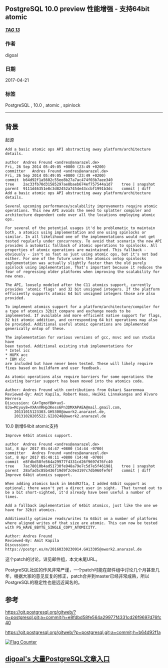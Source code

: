 ## PostgreSQL 10.0 preview 性能增强 - 支持64bit atomic  
##### [TAG 13](../class/13.md)                  
                                            
### 作者                                               
digoal                                       
                                        
### 日期                                                                                                           
2017-04-21                                      
                                           
### 标签                                        
PostgreSQL , 10.0 , atomic , spinlock     
                                                                                                              
----                                                                                                        
                                                                                                                 
## 背景            
起源  
  
```  
Add a basic atomic ops API abstracting away platform/architecture details.  
  
author	Andres Freund <andres@anarazel.de>	  
Fri, 26 Sep 2014 05:49:05 +0800 (23:49 +0200)  
committer	Andres Freund <andres@anarazel.de>	  
Fri, 26 Sep 2014 05:49:05 +0800 (23:49 +0200)  
commit	b64d92f1a5602c55ee8b27a7ac474f03b7aee340  
tree	2ac33fb70d31585297ae8baeb674ef757544a1d7	tree | snapshot  
parent	9111d46351e8c3d82452a7454e43ccbf1991b3dc	commit | diff  
Add a basic atomic ops API abstracting away platform/architecture details.  
  
Several upcoming performance/scalability improvements require atomic  
operations. This new API avoids the need to splatter compiler and  
architecture dependent code over all the locations employing atomic  
ops.  
  
For several of the potential usages it'd be problematic to maintain  
both, a atomics using implementation and one using spinlocks or  
similar. In all likelihood one of the implementations would not get  
tested regularly under concurrency. To avoid that scenario the new API  
provides a automatic fallback of atomic operations to spinlocks. All  
properties of atomic operations are maintained. This fallback -  
obviously - isn't as fast as just using atomic ops, but it's not bad  
either. For one of the future users the atomics ontop spinlocks  
implementation was actually slightly faster than the old purely  
spinlock using implementation. That's important because it reduces the  
fear of regressing older platforms when improving the scalability for  
new ones.  
  
The API, loosely modeled after the C11 atomics support, currently  
provides 'atomic flags' and 32 bit unsigned integers. If the platform  
efficiently supports atomic 64 bit unsigned integers those are also  
provided.  
  
To implement atomics support for a platform/architecture/compiler for  
a type of atomics 32bit compare and exchange needs to be  
implemented. If available and more efficient native support for flags,  
32 bit atomic addition, and corresponding 64 bit operations may also  
be provided. Additional useful atomic operations are implemented  
generically ontop of these.  
  
The implementation for various versions of gcc, msvc and sun studio have  
been tested. Additional existing stub implementations for  
* Intel icc  
* HUPX acc  
* IBM xlc  
are included but have never been tested. These will likely require  
fixes based on buildfarm and user feedback.  
  
As atomic operations also require barriers for some operations the  
existing barrier support has been moved into the atomics code.  
  
Author: Andres Freund with contributions from Oskari Saarenmaa  
Reviewed-By: Amit Kapila, Robert Haas, Heikki Linnakangas and Álvaro Herrera  
Discussion: CA+TgmoYBW+ux5-8Ja=Mcyuy8=VXAnVRHp3Kess6Pn3DMXAPAEA@mail.gmail.com,  
    20131015123303.GH5300@awork2.anarazel.de,  
    20131028205522.GI20248@awork2.anarazel.de  
```  
  
10.0 新增64bit atomic支持  
  
```  
Improve 64bit atomics support.  
  
author	Andres Freund <andres@anarazel.de>	  
Sat, 8 Apr 2017 05:44:47 +0800 (14:44 -0700)  
committer	Andres Freund <andres@anarazel.de>	  
Sat, 8 Apr 2017 05:48:11 +0800 (14:48 -0700)  
commit	e8fdbd58fe564a29977f4331cd26f9697d76fc40  
tree	7ac78010b4ad51730fe948a79e7c5d7e5f461981	tree | snapshot  
parent	28afad5c85b436f19d9f2c0e3197c7db960fef6f	commit | diff  
Improve 64bit atomics support.  
  
When adding atomics back in b64d92f1a, I added 64bit support as  
optional; there wasn't yet a direct user in sight.  That turned out to  
be a bit short-sighted, it'd already have been useful a number of times.  
  
Add a fallback implementation of 64bit atomics, just like the one we  
have for 32bit atomics.  
  
Additionally optimize reads/writes to 64bit on a number of platforms  
where aligned writes of that size are atomic. This can now be tested  
with PG_HAVE_8BYTE_SINGLE_COPY_ATOMICITY.  
  
Author: Andres Freund  
Reviewed-By: Amit Kapila  
Discussion: https://postgr.es/m/20160330230914.GH13305@awork2.anarazel.de  
```  
    
这个patch的讨论，详见邮件组，本文末尾URL。                          
                           
PostgreSQL社区的作风非常严谨，一个patch可能在邮件组中讨论几个月甚至几年，根据大家的意见反复的修正，patch合并到master已经非常成熟，所以PostgreSQL的稳定性也是远近闻名的。                                   
                           
## 参考                                    
https://git.postgresql.org/gitweb/?p=postgresql.git;a=commit;h=e8fdbd58fe564a29977f4331cd26f9697d76fc40  
  
https://git.postgresql.org/gitweb/?p=postgresql.git;a=commit;h=b64d92f1a  
  
<a rel="nofollow" href="http://info.flagcounter.com/h9V1"  ><img src="http://s03.flagcounter.com/count/h9V1/bg_FFFFFF/txt_000000/border_CCCCCC/columns_2/maxflags_12/viewers_0/labels_0/pageviews_0/flags_0/"  alt="Flag Counter"  border="0"  ></a>  
  
  
  
  
  
  
## [digoal's 大量PostgreSQL文章入口](https://github.com/digoal/blog/blob/master/README.md "22709685feb7cab07d30f30387f0a9ae")
  
